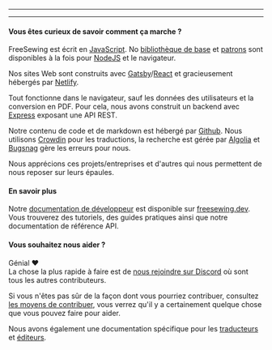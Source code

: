 - - -
- - -

#### Vous êtes curieux de savoir comment ça marche ?

FreeSewing est écrit en [JavaScript](https://developer.mozilla.org/en-US/docs/Web/JavaScript). No [bibliothèque de base](https://www.npmjs.com/package/@freesewing/core) et [patrons](/patterns) sont disponibles à la fois pour [NodeJS](https://nodejs.org/) et le navigateur.

Nos sites Web sont construits avec [Gatsby](https://www.gatsbyjs.com/)/[React](https://reactjs.org/) et gracieusement hébergés par [Netlify](https://www.netlify.com/).

Tout fonctionne dans le navigateur, sauf les données des utilisateurs et la conversion en PDF. Pour cela, nous avons construit un backend avec [Express](https://expressjs.com/) exposant une API REST.

Notre contenu de code et de markdown est hébergé par [Github](https://github.com/freesewing/). Nous utilisons [Crowdin](https://crowdin.com/) pour les traductions, la recherche est gérée par [Algolia](https://www.algolia.com/) et [Bugsnag](https://www.bugsnag.com/) gère les erreurs pour nous.

Nous apprécions ces projets/entreprises et d'autres qui nous permettent de nous reposer sur leurs épaules.

#### En savoir plus

Notre [documentation de développeur](https://freesewing.dev) est disponible sur [freesewing.dev](https://freesewing.dev). Vous trouverez des tutoriels, des guides pratiques ainsi que notre documentation de référence API.

#### Vous souhaitez nous aider ?

Génial ❤️   
La chose la plus rapide à faire est de [nous rejoindre sur Discord](https://discord.freesewing.org/) où sont tous les autres contributeurs.

Si vous n'êtes pas sûr de la façon dont vous pourriez contribuer, consultez [les moyens de contribuer](https://freesewing.dev/howtos/ways-to-contribute), vous verrez qu'il y a certainement quelque chose que vous pouvez faire pour aider.

Nous avons également une documentation spécifique pour les [traducteurs](https://freesewing.dev/guides/translation) et [éditeurs](https://freesewing.dev/howtos/editors).

